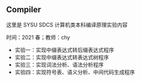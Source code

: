 ## Compiler

这里是 SYSU SDCS 计算机类本科编译原理实验内容

时间：2021 春；教师：chy

- 实验一：实现中缀表达式转后缀表达式程序
- 实验二：实现中缀表达式转表达式树程序
- 实验三：实现词法分析、语法分析程序
- 实验四：实现符号表、语义分析、中间代码生成程序